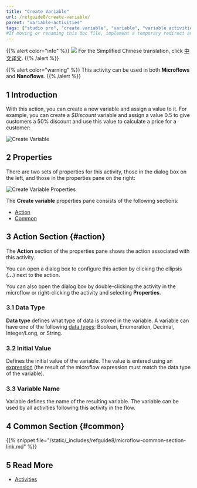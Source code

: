 ```yaml
---
title: "Create Variable"
url: /refguide8/create-variable/
parent: "variable-activities"
tags: ["studio pro", "create variable", "variable", "variable activities"]
#If moving or renaming this doc file, implement a temporary redirect and let the respective team know they should update the URL in the product. See Mapping to Products for more details.
---
```


{{% alert color="info" %}}
<img src="/attachments/china.png" style="display: inline-block; margin: 0" /> For the Simplified Chinese translation, click [中文译文](https://cdn.mendix.tencent-cloud.com/documentation/refguide8/create-variable.pdf).
{{% /alert %}}

{{% alert color="warning" %}}
This activity can be used in both **Microflows** and **Nanoflows**.
{{% /alert %}}

## 1 Introduction

With this action, you can create a new variable and assign a value to it. For example, you can create a *$Discount* variable and assign a value 0.5 to give customers a 50% discount and use this value to calculate a price for a customer:

![Create Variable](/attachments/refguide8/modeling/application-logic/activities/variable-activities/create-variable/create-variable.png)

## 2 Properties

There are two sets of properties for this activity, those in the dialog box on the left, and those in the properties pane on the right:

![Create Variable Properties](/attachments/refguide8/modeling/application-logic/activities/variable-activities/create-variable/create-variable-properties.png)

The **Create variable** properties pane consists of the following sections:

* [Action](#action)
* [Common](#common)

## 3 Action Section {#action}

The **Action** section of the properties pane shows the action associated with this activity.

You can open a dialog box to configure this action by clicking the ellipsis (**…**) next to the action.

You can also open the dialog box by double-clicking the activity in the microflow or right-clicking the activity and selecting **Properties**.

### 3.1 Data Type

**Data type** defines what type of data is stored in the variable. A variable can have one of the following [data types](/refguide8/data-types/): Boolean, Enumeration, Decimal, Integer/Long, or String.

### 3.2 Initial Value

Defines the initial value of the variable. The value is entered using an [expression](/refguide8/expressions/) (the result of the microflow expression must match the data type of the variable).

### 3.3 Variable Name

Variable defines the name of the resulting variable. The variable can be used by all activities following this activity in the flow.

## 4 Common Section {#common}

{{% snippet file="/static/_includes/refguide8/microflow-common-section-link.md" %}}

## 5 Read More

* [Activities](/refguide8/activities/)